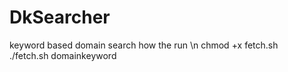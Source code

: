 # DkSearcher
keyword based domain search
how the run \n
chmod +x fetch.sh<br>
./fetch.sh domainkeyword
